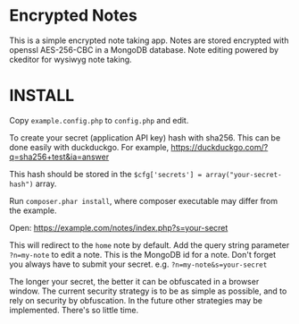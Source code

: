 Encrypted Notes
===============

This is a simple encrypted note taking app.
Notes are stored encrypted with openssl AES-256-CBC in a MongoDB database.
Note editing powered by ckeditor for wysiwyg note taking.

INSTALL
=======

Copy `example.config.php` to `config.php` and edit.

To create your secret (application API key) hash with sha256. This can be done easily
with duckduckgo. For example, https://duckduckgo.com/?q=sha256+test&ia=answer

This hash should be stored in the `$cfg['secrets'] = array("your-secret-hash")` array.

Run `composer.phar install`, where composer executable may differ from the example.

Open: https://example.com/notes/index.php?s=your-secret

This will redirect to the `home` note by default. Add the query string parameter
`?n=my-note` to edit a note. This is the MongoDB id for a note. Don't forget you
always have to submit your secret. e.g. `?n=my-note&s=your-secret`

The longer your secret, the better it can be obfuscated in a browser window. The current
security strategy is to be as simple as possible, and to rely on security by obfuscation. In
the future other strategies may be implemented. There's so little time.

